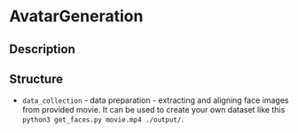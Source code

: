 # AvatarGeneration

## Description

## Structure

* `data_collection` - data preparation - extracting and aligning face images from provided movie. It can be used to create your own dataset like this `python3 get_faces.py movie.mp4 ./output/`.
